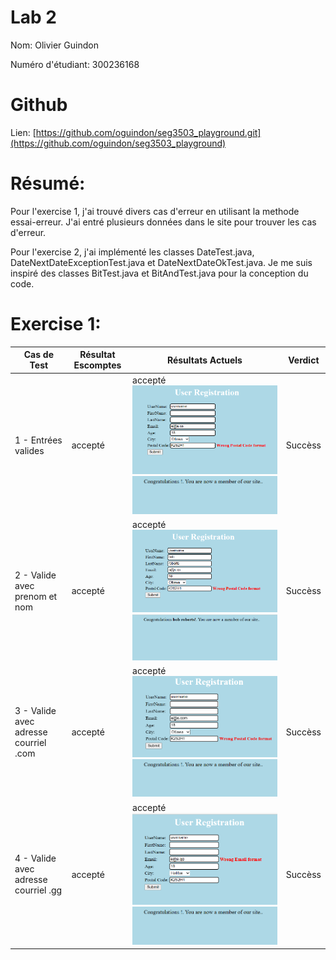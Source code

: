 # Lab 2
Nom: Olivier Guindon

Numéro d'étudiant: 300236168

# Github
Lien: [https://github.com/oguindon/seg3503_playground.git](https://github.com/oguindon/seg3503_playground)


# Résumé:

Pour l'exercise 1, j'ai trouvé divers cas d'erreur en utilisant la methode essai-erreur.
J'ai entré plusieurs données dans le site pour trouver les cas d'erreur.

Pour l'exercise 2, j'ai implémenté les classes DateTest.java,
DateNextDateExceptionTest.java et DateNextDateOkTest.java.
Je me suis inspiré des classes BitTest.java et BitAndTest.java pour
la conception du code.

# Exercise 1:

| Cas de Test | Résultat Escomptes | Résultats Actuels | Verdict |
| ----------- | ------------------ | ----------------- | ------- |
| 1 - Entrées valides | accepté | accepté ![valid_entry](./screenshots/valid_entry_1.png) ![entry_confirmed](./screenshots/entry_confirmation_1.png) | Succèss |
| 2 - Valide avec prenom et nom | accepté | accepté ![valid_entry with name](./screenshots/valid_with_name.png) ![entry_confirmed with name](./screenshots/entry_with_name.png)| Succèss |
| 3 - Valide avec adresse courriel .com | accepté | accepté ![com_email_address](./screenshots/com_email_address.png) ![entry_confirmed](./screenshots/entry_confirmation_2.png)| Succèss |
| 4 - Valide avec adresse courriel .gg | accepté | accepté ![com_email_address](./screenshots/gg_email.png) ![entry_confirmed](./screenshots/entry_confirmation_3.png)| Succèss |
